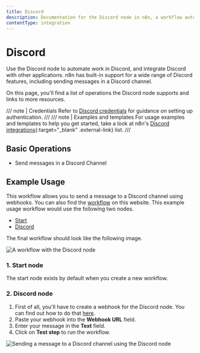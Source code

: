 ```yaml
---
title: Discord
description: Documentation for the Discord node in n8n, a workflow automation platform. Includes details of operations and configuration, and links to examples and credentials information.
contentType: integration
---
```


# Discord

Use the Discord node to automate work in Discord, and integrate Discord with other applications. n8n has built-in support for a wide range of Discord features, including sending messages in a Discord channel.

On this page, you'll find a list of operations the Discord node supports and links to more resources.

/// note | Credentials
Refer to [Discord credentials](/integrations/builtin/credentials/discord/) for guidance on setting up authentication. 
///
/// note | Examples and templates
For usage examples and templates to help you get started, take a look at n8n's [Discord integrations](https://n8n.io/integrations/discord/){:target="_blank" .external-link} list.
///

## Basic Operations

- Send messages in a Discord Channel

## Example Usage

This workflow allows you to send a message to a Discord channel using webhooks. You can also find the [workflow](https://n8n.io/workflows/410) on this website. This example usage workflow would use the following two nodes.
- [Start](/integrations/builtin/core-nodes/n8n-nodes-base.start/)
- [Discord]()

The final workflow should look like the following image.

![A workflow with the Discord node](/_images/integrations/builtin/app-nodes/discord/workflow.png)

### 1. Start node

The start node exists by default when you create a new workflow.

### 2. Discord node

1. First of all, you'll have to create a webhook for the Discord node. You can find out how to do that [here](/integrations/builtin/credentials/discord/).
2. Paste your webhook into the **Webhook URL** field.
5. Enter your message in the **Text** field.
6. Click on **Test step** to run the workflow.

![Sending a message to a Discord channel using the Discord node](/_images/integrations/builtin/app-nodes/discord/discord_node.png)

